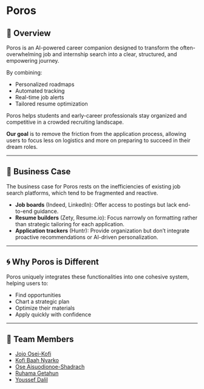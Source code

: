 # Poros  

## 🌟 Overview  
Poros is an AI-powered career companion designed to transform the often-overwhelming job and internship search into a clear, structured, and empowering journey.  

By combining:  
- Personalized roadmaps  
- Automated tracking  
- Real-time job alerts  
- Tailored resume optimization  

Poros helps students and early-career professionals stay organized and competitive in a crowded recruiting landscape.  

**Our goal** is to remove the friction from the application process, allowing users to focus less on logistics and more on preparing to succeed in their dream roles.  

---

## 💼 Business Case  
The business case for Poros rests on the inefficiencies of existing job search platforms, which tend to be fragmented and reactive.  

- **Job boards** (Indeed, LinkedIn): Offer access to postings but lack end-to-end guidance.  
- **Resume builders** (Zety, Resume.io): Focus narrowly on formatting rather than strategic tailoring for each application.  
- **Application trackers** (Huntr): Provide organization but don’t integrate proactive recommendations or AI-driven personalization.  

---

## 🌀 Why Poros is Different  
Poros uniquely integrates these functionalities into one cohesive system, helping users to:  
- Find opportunities  
- Chart a strategic plan  
- Optimize their materials  
- Apply quickly with confidence  
---

## 👥 Team Members  
- [Jojo Osei-Kofi](https://github.com/Jojo-Osei-Kofi)
- [Kofi Baah Nyarko](https://github.com/KofiBaahNyarko) 
- [Ose Aisuodionoe-Shadrach](https://github.com/Ose-97)  
- [Ruhama Getahun](https://github.com/RuhamaGetahun)  
- [Youssef Dalil](https://github.com/YoussefDalil24)  
